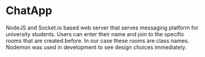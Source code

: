 # ChatApp
NodeJS and Socket.io based web server that serves messaging platform for university students. Users can enter their name and join to the specific rooms that are created before. In our case these rooms are class names. Nodemon was used in development to see design choices immediately.
<br>
